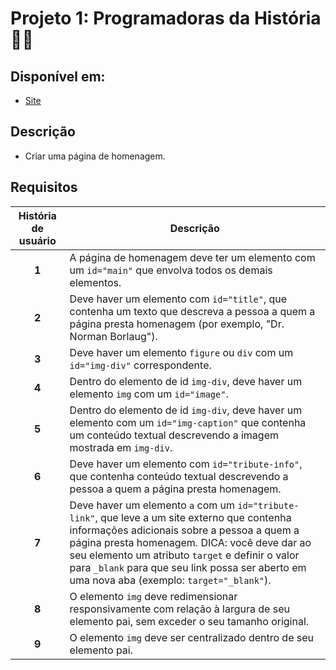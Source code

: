 # Projeto 1: Programadoras da História 👩‍💻

## Disponível em:

- [Site](https://elizabethvelozo.github.io/fcc-design-responsivo-para-a-web/tributo/programadoras-da-historia.html)

## Descrição

- Criar uma página de homenagem.

## Requisitos

História de usuário   | Descrição
:--------------------:|-----------
**1**  | A página de homenagem deve ter um elemento com um `id="main"` que envolva todos os demais elementos.
**2**  | Deve haver um elemento com `id="title"`, que contenha um texto que descreva a pessoa a quem a página presta homenagem (por exemplo, "Dr. Norman Borlaug").
**3**  | Deve haver um elemento `figure` ou `div` com um `id="img-div"` correspondente.
**4**  | Dentro do elemento de id `img-div`, deve haver um elemento `img` com um `id="image"`.
**5**  | Dentro do elemento de id `img-div`, deve haver um elemento com um `id="img-caption"` que contenha um conteúdo textual descrevendo a imagem mostrada em `img-div`.
**6**  | Deve haver um elemento com `id="tribute-info"`, que contenha conteúdo textual descrevendo a pessoa a quem a página presta homenagem.
**7**  | Deve haver um elemento `a` com um `id="tribute-link"`, que leve a um site externo que contenha informações adicionais sobre a pessoa a quem a página presta homenagem. DICA: você deve dar ao seu elemento um atributo `target` e definir o valor para `_blank` para que seu link possa ser aberto em uma nova aba (exemplo: `target="_blank"`).
**8**  | O elemento `img` deve redimensionar responsivamente com relação à largura de seu elemento pai, sem exceder o seu tamanho original.
**9**  | O elemento `img` deve ser centralizado dentro de seu elemento pai.